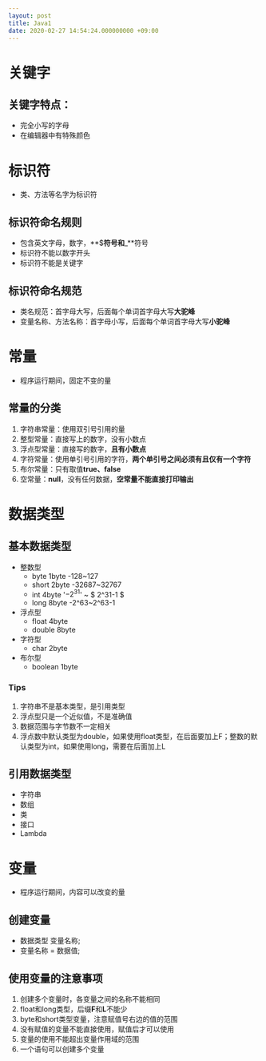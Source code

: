 ```yaml
---
layout: post
title: Java1
date: 2020-02-27 14:54:24.000000000 +09:00
---
```



# 关键字
## 关键字特点：
   + 完全小写的字母
   + 在编辑器中有特殊颜色

# 标识符
   + 类、方法等名字为标识符

## 标识符命名规则
   + 包含英文字母，数字，**$**符号和**_**符号
   + 标识符不能以数字开头
   + 标识符不能是关键字

## 标识符命名规范
   + 类名规范：首字母大写，后面每个单词首字母大写**大驼峰**
   + 变量名称、方法名称：首字母小写，后面每个单词首字母大写**小驼峰**

# 常量
   + 程序运行期间，固定不变的量

## 常量的分类
   1. 字符串常量：使用双引号引用的量
   2. 整型常量：直接写上的数字，没有小数点
   3. 浮点型常量：直接写的数字，**且有小数点**
   4. 字符常量：使用单引号引用的字符，**两个单引号之间必须有且仅有一个字符**
   5. 布尔常量：只有取值**true、false**
   6. 空常量：**null**，没有任何数据，**空常量不能直接打印输出**

# 数据类型

## 基本数据类型
   + 整数型
      + byte 1byte -128~127
      + short 2byte -32687~32767
      + int 4byte '$-2^31$' ~ $ 2^31-1 $
      + long 8byte -2^63~2^63-1
   + 浮点型
      + float 4byte
      + double 8byte
   + 字符型
      + char 2byte
   + 布尔型
      + boolean 1byte

### Tips
   1. 字符串不是基本类型，是引用类型
   2. 浮点型只是一个近似值，不是准确值
   3. 数据范围与字节数不一定相关
   4. 浮点数中默认类型为double，如果使用float类型，在后面要加上F；整数的默认类型为int，如果使用long，需要在后面加上L 

## 引用数据类型
   + 字符串
   + 数组
   + 类
   + 接口
   + Lambda

# 变量 
   + 程序运行期间，内容可以改变的量
## 创建变量
   + 数据类型 变量名称;
   + 变量名称 = 数据值;

## 使用变量的注意事项
   1. 创建多个变量时，各变量之间的名称不能相同
   2. float和long类型，后缀**F**和**L**不能少
   3. byte和short类型变量，注意赋值号右边的值的范围
   4. 没有赋值的变量不能直接使用，赋值后才可以使用
   5. 变量的使用不能超出变量作用域的范围
   6. 一个语句可以创建多个变量